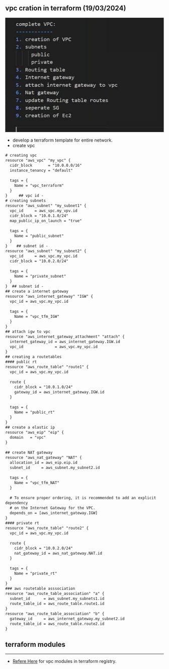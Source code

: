 vpc cration in terraform (19/03/2024)
----------------------------------------------------------
![preview](./images/tf26.png)
* develop a terraform template for entire network.
* create vpc
```t
# creating vpc
resource "aws_vpc" "my_vpc" {
  cidr_block       = "10.0.0.0/16"
  instance_tenancy = "default"

  tags = {
    Name = "vpc_terraform"
  }
}     ## vpc id -
# creating subnets
resource "aws_subnet" "my_subnet1" {
  vpc_id     = aws_vpc.my_vpv.id
  cidr_block = "10.0.1.0/24"
  map_public_ip_on_launch = "true"

  tags = {
    Name = "public_subnet"
  }
}    ## subnet id -
resource "aws_subnet" "my_subnet2" {
  vpc_id     = aws_vpc.my_vpc.id
  cidr_block = "10.0.2.0/24"

  tags = {
    Name = "private_subnet"
  }
}  ## subnet id -
## create a internet gateway
resource "aws_internet_gateway" "IGW" {
  vpc_id = aws_vpc.my_vpc.id

  tags = {
    Name = "vpc_tfm_IGW"
  }
}
## attach igw to vpc
resource "aws_internet_gateway_attachment" "attach" {
  internet_gateway_id = aws_internet_gateway.IGW.id
  vpc_id              = aws_vpc.my_vpc.id
}
## creating a routetables
#### public rt
resource "aws_route_table" "route1" {
  vpc_id = aws_vpc.my_vpc.id

  route {
    cidr_block = "10.0.1.0/24"
    gateway_id = aws_internet_gateway.IGW.id
  }

  tags = {
    Name = "public_rt"
  }
}
## create a elastic ip
resource "aws_eip" "eip" {
  domain   = "vpc"
}

## create NAT gateway
resource "aws_nat_gateway" "NAT" {
  allocation_id = aws_eip.eip.id
  subnet_id     = aws_subnet.my_subnet2.id

  tags = {
    Name = "vpc_tfm_NAT"
  }

  # To ensure proper ordering, it is recommended to add an explicit dependency
  # on the Internet Gateway for the VPC.
  depends_on = [aws_internet_gateway.IGW]
}
#### private rt
resource "aws_route_table" "route2" {
  vpc_id = aws_vpc.my_vpc.id

  route {
    cidr_block = "10.0.2.0/24"
    nat_gateway_id = aws_nat_gateway.NAT.id
  }

  tags = {
    Name = "private_rt"
  }
}
### aws routetable asssociation
resource "aws_route_table_association" "a" {
  subnet_id      = aws_subnet.my_subnets1.id
  route_table_id = aws_route_table.route1.id
}
resource "aws_route_table_association" "b" {
  gateway_id     = aws_internet_gateway.my_subnet2.id
  route_table_id = aws_route_table.route2.id
}
```
## terraform modules
-----------------------------------------
* [Refere Here](https://registry.terraform.io/modules/terraform-aws-modules/vpc/aws/latest) for vpc modules in terraform registry.


